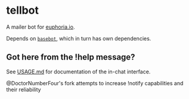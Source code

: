 # tellbot

A mailer bot for [euphoria.io](https://euphoria.io).

Depends on [`basebot`](https://github.com/CylonicRaider/basebot), which in
turn has own dependencies.

## Got here from the !help message?

See [USAGE.md](USAGE.md) for documentation of the in-chat interface.

@DoctorNumberFour's fork attempts to increase !notify capabilities and their reliability

